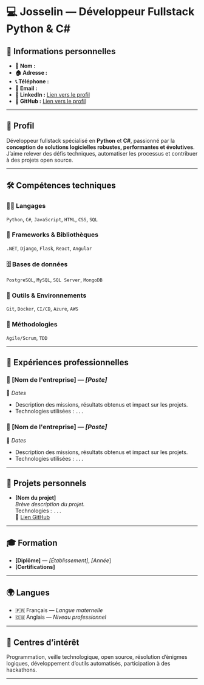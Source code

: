 # 💻 Josselin — Développeur Fullstack Python & C#

## 👤 Informations personnelles
- **📍 Nom :**  
- **🏠 Adresse :**  
- **📞 Téléphone :**  
- **📧 Email :**  
- **🔗 LinkedIn :** [Lien vers le profil](#)  
- **🐙 GitHub :** [Lien vers le profil](#)  

---

## 🧠 Profil

Développeur fullstack spécialisé en **Python** et **C#**, passionné par la **conception de solutions logicielles robustes, performantes et évolutives**. J’aime relever des défis techniques, automatiser les processus et contribuer à des projets open source.

---

## 🛠️ Compétences techniques

### 🧑‍💻 Langages
`Python`, `C#`, `JavaScript`, `HTML`, `CSS`, `SQL`

### 🔧 Frameworks & Bibliothèques
`.NET`, `Django`, `Flask`, `React`, `Angular`

### 🗄️ Bases de données
`PostgreSQL`, `MySQL`, `SQL Server`, `MongoDB`

### 🚀 Outils & Environnements
`Git`, `Docker`, `CI/CD`, `Azure`, `AWS`

### 📐 Méthodologies
`Agile/Scrum`, `TDD`

---

## 💼 Expériences professionnelles

### 🏢 [Nom de l'entreprise] — *[Poste]*
📅 *Dates*  
- Description des missions, résultats obtenus et impact sur les projets.  
- Technologies utilisées : `...`

### 🏢 [Nom de l'entreprise] — *[Poste]*
📅 *Dates*  
- Description des missions, résultats obtenus et impact sur les projets.  
- Technologies utilisées : `...`

---

## 🧪 Projets personnels

- **[Nom du projet]**  
  _Brève description du projet._  
  Technologies : `...`  
  🔗 [Lien GitHub](#)

---

## 🎓 Formation

- **[Diplôme]** — *[Établissement]*, *[Année*]  
- **[Certifications]**

---

## 🌍 Langues

- 🇫🇷 Français — *Langue maternelle*  
- 🇬🇧 Anglais — *Niveau professionnel*

---

## 🎯 Centres d’intérêt

Programmation, veille technologique, open source, résolution d’énigmes logiques, développement d’outils automatisés, participation à des hackathons.

---
